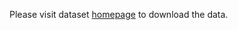 Please visit dataset [homepage](https://www.kaggle.com/competitions/rucode-hand-segmentation/) to download the data. 
